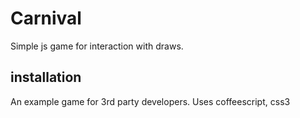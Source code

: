 # Carnival

Simple js game for interaction with draws.
 

## installation

An example game for 3rd party developers. Uses coffeescript, css3

 